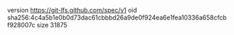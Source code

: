 version https://git-lfs.github.com/spec/v1
oid sha256:4c4a5b1e0b0d73dac61cbbbd26a9de0f924ea6e1fea10336a658cfcbf928007c
size 31875
